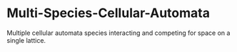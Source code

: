# Multi-Species-Cellular-Automata
Multiple cellular automata species interacting and competing for space on a single lattice.

